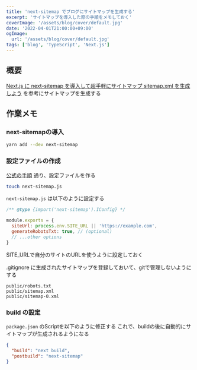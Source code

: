 ```yaml
---
title: 'next-sitemap でブログにサイトマップを生成する'
excerpt: 'サイトマップを導入した際の手順をメモしておく'
coverImage: '/assets/blog/cover/default.jpg'
date: '2022-04-01T21:00:00+09:00'
ogImage:
  url: '/assets/blog/cover/default.jpg'
tags: ['blog', 'TypeScript', 'Next.js']
---
```


## 概要
[Next.js に next-sitemap を導入して超手軽にサイトマップ sitemap.xml を生成しよう](https://fwywd.com/tech/next-sitemap) を参考にサイトマップを生成する

## 作業メモ
### next-sitemapの導入

```bash
yarn add --dev next-sitemap
```

### 設定ファイルの作成
[公式の手順](https://github.com/iamvishnusankar/next-sitemap) 通り、設定ファイルを作る

```bash
touch next-sitemap.js
```

`next-sitemap.js`  は以下のように設定する
```js
/** @type {import('next-sitemap').IConfig} */

module.exports = {
  siteUrl: process.env.SITE_URL || 'https://example.com',
  generateRobotsTxt: true, // (optional)
  // ...other options
}
```

SITE_URLで自分のサイトのURLを使うように設定しておく

.gitignore に生成されたサイトマップを登録しておいて、gitで管理しないようにする
```
public/robots.txt  
public/sitemap.xml  
public/sitemap-0.xml
```

### build の設定

`package.json` のScriptを以下のように修正する
これで、buildの後に自動的にサイトマップが生成されるようになる
```json
{
  "build": "next build",
  "postbuild": "next-sitemap"
}
```
